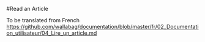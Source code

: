 #Read an Article

To be translated from French https://github.com/wallabag/documentation/blob/master/fr/02_Documentation_utilisateur/04_Lire_un_article.md
